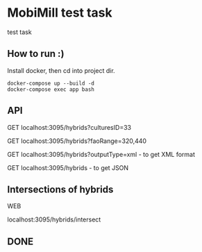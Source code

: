 # MobiMill test task
test task

## How to run :)
Install docker, then cd into project dir.
```
docker-compose up --build -d
docker-compose exec app bash
```

## API
GET localhost:3095/hybrids?culturesID=33

GET localhost:3095/hybrids?faoRange=320,440

GET localhost:3095/hybrids?outputType=xml - to get XML format

GET localhost:3095/hybrids - to get JSON

## Intersections of hybrids
WEB 

localhost:3095/hybrids/intersect

## DONE
